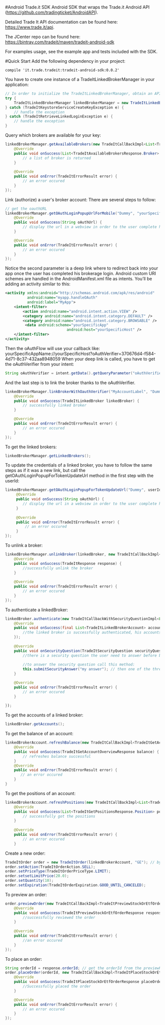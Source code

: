 #Android Trade.it SDK 
Android SDK that wraps the Trade.it Android API (https://github.com/tradingticket/AndroidAPI).

Detailed Trade It API documentation can be found here: https://www.trade.it/api.

The JCenter repo can be found here: https://bintray.com/tradeit/maven/tradeit-android-sdk

For examples usage, see the example app and tests included with the SDK.  

#Quick Start
Add the following dependency in your project:
```
compile 'it.trade.tradeit:tradeit-android-sdk:0.0.2'
```

You have to create one instance of a TradeItLinkedBrokerManager in your application: 

```Java
// In order to initialize the TradeItLinkedBrokerManager, obtain an API key from Trade.it, or test with "tradeit-test-api-key"
try {
    TradeItLinkedBrokerManager linkedBrokerManager = new TradeItLinkedBrokerManager(this.getApplicationContext(), "tradeit-test-api-key", TradeItEnvironment.QA);
} catch (TradeItKeystoreServiceCreateKeyException e) {
    // handle the exception
} catch (TradeItRetrieveLinkedLoginException e) {
    // handle the exception
}
```
Query which brokers are available for your key:
```Java
linkedBrokerManager.getAvailableBrokers(new TradeItCallBackImpl<List<TradeItAvailableBrokersResponse.Broker>>() {
    @Override
    public void onSuccess(List<TradeItAvailableBrokersResponse.Broker> brokerList) {
        // a list of broker is returned 
    }
    
    @Override
    public void onError(TradeItErrorResult error) {
        // an error occured
    }
});
```
Link (authorize) a user's broker account: There are several steps to follow:
```Java
// get the oauthURL
linkedBrokerManager.getOAuthLoginPopupUrlForMobile("Dummy", "yourSpecificApp://yourSpecificHost", new TradeItCallBackImpl<String>() {
    @Override
    public void onSuccess(String oAuthUrl) {
        // display the url in a webview in order to the user complete his brokerage login. 
    }

    @Override
    public void onError(TradeItErrorResult error) {
        // an error occured 
    }
});
```
Notice the second parameter is a deep link where to redirect back into your app once the user has completed his brokerage login.
Android custom URI schemes are handled in the AndroidManifest.xml file as intents. You’ll be adding an activity similar to this:
```xml
<activity xmlns:android="http://schemas.android.com/apk/res/android"
          android:name="myapp.handleOAuth"
          android:label="MyApp">
    <intent-filter>
        <action android:name="android.intent.action.VIEW" />
        <category android:name="android.intent.category.DEFAULT" />
        <category android:name="android.intent.category.BROWSABLE" />
         <data android:scheme="yourSpecificApp"
                            android:host="yourSpecificHost" />
    </intent-filter>
</activity>

```
Then the oAuthFlow will use your callback like: yourSpecificAppName://yourSpecificHost?oAuthVerifier=370676d4-f584-4d71-8c37-432aa8948059
When your deep link is called, you have to get the oAuthVerifier from your intent:
```Java
String oAuthVerifier = intent.getData().getQueryParameter("oAuthVerifier");
```
And the last step is to link the broker thanks to the oAuthVerifier. 
```Java
linkedBrokerManager.linkBrokerWithOauthVerifier("MyAccountLabel", "Dummy", oAuthVerifier, new TradeItCallBackImpl<TradeItLinkedBroker>() {
    @Override
    public void onSuccess(TradeItLinkedBroker linkedBroker) {
        // successfully linked broker
    }

    @Override
    public void onError(TradeItErrorResult error) {
        // an error occured
    }
});
```
To get the linked brokers:
```Java
linkedBrokerManager.getLinkedBrokers();
```
To update the credentials of a linked broker, you have to follow the same steps as if it was a new link, but call the getOAuthLoginPopupForTokenUpdateUrl method in the first step with the userId:
```Java
linkedBrokerManager.getOAuthLoginPopupForTokenUpdateUrl("Dummy", userId, "yourSpecificApp://yourSpecificHost", new TradeItCallBackImpl<String>() {
     @Override
     public void onSuccess(String oAuthUrl) {
        // display the url in a webview in order to the user complete his brokerage login.
     }
     
     @Override
     public void onError(TradeItErrorResult error) {
         // an error occured
     }
});
```
To unlink a broker:
```Java
linkedBrokerManager.unlinkBroker(linkedBroker, new TradeItCallBackImpl<TradeItResponse>() {
    @Override
    public void onSuccess(TradeItResponse response) {
        //successfully unlink the broker
    }
    
    @Override
    public void onError(TradeItErrorResult error) {
        // an error occured    
    }
});
```
To authenticate a linkedBroker:
```Java
linkedBroker.authenticate(new TradeItCallbackWithSecurityQuestionImpl<List<TradeItLinkedBrokerAccount>>() {
    @Override
    public void onSuccess(final List<TradeItLinkedBrokerAccount> accounts) {
        //the linked broker is successfully authenticated, his accounts are returned
    });
    
    @Override
    public void onSecurityQuestion(TradeItSecurityQuestion securityQuestion) {
        //there is a security question the user need to answer before being authenticated
        
        //to answer the security question call this method:
        this.submitSecurityAnswer("my answer"); // then one of the three callback will be called (onSuccess, onSecurityQuestion, onError)
    }

    @Override
    public void onError(TradeItErrorResult error) {
        // an error occured
    }
    
});
```
To get the accounts of a linked broker:
```Java
linkedBroker.getAccounts();
```
To get the balance of an account:
```Java
linkedBrokerAccount.refreshBalance(new TradeItCallBackImpl<TradeItGetAccountOverviewResponse>() {
    @Override
    public void onSuccess(TradeItGetAccountOverviewResponse balance) {
        // refreshes balance successful
    }
    @Override
    public void onError(TradeItErrorResult error) {
       // an error occured
    }
}
```
To get the positions of an account:
```Java
linkedBrokerAccount.refreshPositions(new TradeItCallBackImpl<List<TradeItGetPositionsResponse.Position>>() {
    @Override
    public void onSuccess(List<TradeItGetPositionsResponse.Position> positions) {
        // successfully got the positions 
    }
    
    @Override
    public void onError(TradeItErrorResult error) {
        // an error occured
    }

```
Create a new order:
```Java
TradeItOrder order = new TradeItOrder(linkedBrokerAccount, "GE"); // by default it is a market order, quantity: 1, action: buy, expiration: good for day
order.setAction(TradeItOrderAction.SELL);
order.setPriceType(TradeItOrderPriceType.LIMIT);
order.setsetLimitPrice(20.0);
order.setQuantity(10);
order.setExpiration(TradeItOrderExpiration.GOOD_UNTIL_CANCELED);
```
To preview an order:
```Java
order.previewOrder(new TradeItCallBackImpl<TradeItPreviewStockOrEtfOrderResponse>() {
    @Override
    public void onSuccess(TradeItPreviewStockOrEtfOrderResponse response) {
        //successfully reviewed the order
    }
    
    @Override
    public void onError(TradeItErrorResult error) {
        //an error occured
    }
});
```
To place an order:
```Java
String orderId = response.orderId; // get the orderId from the previewResponse
order.placeOrder(orderId, new TradeItCallBackImpl<TradeItPlaceStockOrEtfOrderResponse>() {
    @Override
    public void onSuccess(TradeItPlaceStockOrEtfOrderResponse placeOrderResponse) {
        //Successfully placed the order
    }

    @Override
    public void onError(TradeItErrorResult error) {
        // an error occured
    }
});
```